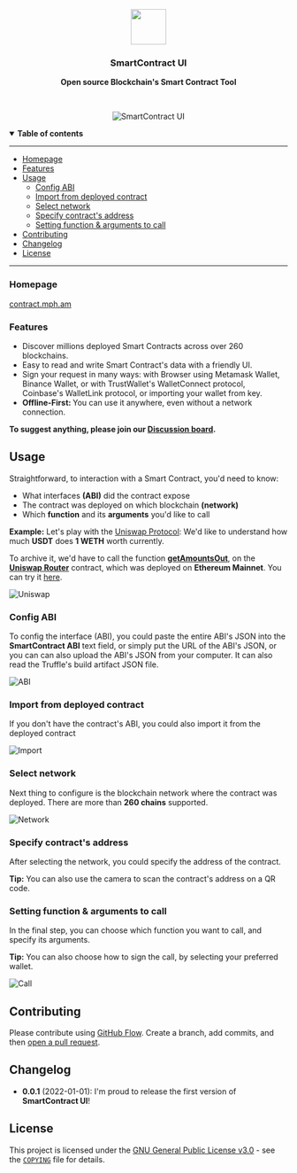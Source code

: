 <div align="center">
  <a href="https://contract.mph.am">
    <img
      src="https://contract.mph.am/icons/512.png"
      height="64"
    />
  </a>
  <br />
  <p>
    <h3>
      <b>
        SmartContract UI
      </b>
    </h3>
  </p>
  <p>
    <b>
      Open source Blockchain's Smart Contract Tool
    </b>
  </p>
  <p>

  </p>
  <br />
  <p>

![SmartContract UI](./docs/img.png)

  </p>
</div>

<details open>
  <summary><b>Table of contents</b></summary>

---

- [Homepage](#homepage)
- [Features](#features)
- [Usage](#usage)
	- [Config ABI](#config-abi)
	- [Import from deployed contract](#import-from-deployed-contract)
	- [Select network](#select-network)
	- [Specify contract's address](#specify-contracts-address)
	- [Setting function & arguments to call](#setting-function--arguments-to-call)
- [Contributing](#contributing)
- [Changelog](#changelog)
- [License](#license)

---

</details>

### **Homepage**

[contract.mph.am](https://contract.mph.am/)

### **Features**

- Discover millions deployed Smart Contracts across over 260 blockchains.
- Easy to read and write Smart Contract's data with a friendly UI.
- Sign your request in many ways: with Browser using Metamask Wallet, Binance Wallet, or with TrustWallet's WalletConnect protocol, Coinbase's WalletLink protocol, or importing your wallet from key.
- <b>Offline-First: </b> You can use it anywhere, even without a network connection.

**To suggest anything, please join our [Discussion board](https://github.com/MartinPham/smartcontract-ui/discussions).**


## **Usage**

Straightforward, to interaction with a Smart Contract, you'd need to know:
- What interfaces <b>(ABI)</b> did the contract expose
- The contract was deployed on which blockchain <b>(network)</b>
- Which <b>function</b> and its <b>arguments</b> you'd like to call

<b>Example:</b>
Let's play with the [Uniswap Protocol](https://uniswap.org/): We'd like to understand how much <b>USDT</b> does <b>1 WETH</b> worth currently. 

To archive it, we'd have to call the function [<b>getAmountsOut</b>](https://docs.uniswap.org/protocol/V2/reference/smart-contracts/library#getamountsout), on the [<b>Uniswap Router</b>](https://docs.uniswap.org/protocol/V2/reference/smart-contracts/router-02) contract, which was deployed on <b>Ethereum Mainnet</b>. You can try it [here](https://contract.mph.am/?json=/UniswapV2.json&address=0x7a250d5630b4cf539739df2c5dacb4c659f2488d&func=getAmountsOut&args.amountIn=1e18&args.path=0xc02aaa39b223fe8d0a0e5c4f27ead9083c756cc2,%200xdac17f958d2ee523a2206206994597c13d831ec7&network=1).

![Uniswap](./docs/uniswap.png)

### **Config ABI**

To config the interface (ABI), you could paste the entire ABI's JSON into the <b>SmartContract ABI</b> text field, or simply put the URL of the ABI's JSON, or you can can also upload the ABI's JSON from your computer. It can also read the Truffle's build artifact JSON file.

![ABI](./docs/abi.png)

### **Import from deployed contract**

If you don't have the contract's ABI, you could also import it from the deployed contract

![Import](./docs/import.png)

### **Select network**

Next thing to configure is the blockchain network where the contract was deployed. There are more than <b>260 chains</b> supported.

![Network](./docs/network.png)

### **Specify contract's address**

After selecting the network, you could specify the address of the contract. 

<b>Tip:</b> You can also use the camera to scan the contract's address on a QR code.

### **Setting function & arguments to call**

In the final step, you can choose which function you want to call, and specify its arguments.

<b>Tip:</b> You can also choose how to sign the call, by selecting your preferred wallet.

![Call](./docs/call.png)

## **Contributing**

Please contribute using [GitHub Flow](https://guides.github.com/introduction/flow). Create a branch, add commits, and then [open a pull request](https://github.com/MartinPham/smartcontract-ui/compare).

## **Changelog**

- <b>0.0.1</b> (2022-01-01): I'm proud to release the first version of <b>SmartContract UI</b>!

## **License**

This project is licensed under the [GNU General Public License v3.0](https://opensource.org/licenses/gpl-3.0.html) - see the [`COPYING`](COPYING) file for details.